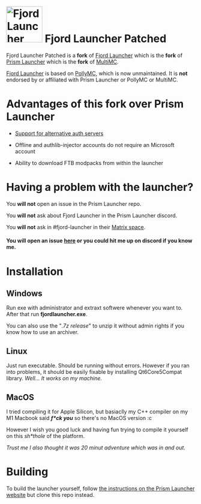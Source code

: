 # <img src="./program_info/org.unmojang.FjordLauncher.svg" alt="Fjord Launcher logo" width="96"/> Fjord Launcher Patched

Fjord Launcher Patched is a **fork** of [Fjord Launcher](https://github.com/unmojang/FjordLauncher) which is the **fork** of [Prism Launcher](https://github.com/PrismLauncher/PrismLauncher) which is the **fork** of [MultiMC](https://github.com/MultiMC/Launcher). 

[Fjord Launcher](https://github.com/unmojang/FjordLauncher) is based on [PollyMC](https://github.com/fn2006/PollyMC), which is now unmaintained. It is **not** endorsed by or affiliated with Prism Launcher or PollyMC or MultiMC.

# Advantages of this fork over Prism Launcher

- [Support for alternative auth servers](doc/alternative-auth-servers.md)

- Offline and authlib-injector accounts do not require an Microsoft account

- Ability to download FTB modpacks from within the launcher

# Having a problem with the launcher?

You **will not** open an issue in the Prism Launcher repo.

You **will not** ask about Fjord Launcher in the Prism Launcher discord.

You **will not** ask in #fjord-launcher in their [Matrix space](https://matrix.to/#/#unmojang:matrix.org).

#### You **will** open an issue [here](https://github.com/ZiQu-dev/FjordLauncherPatched/issues) or you could hit me up on discord if you know me.


# Installation

## Windows

Run exe with administrator and extraxt softwere whenever you want to. After that run **fjordlauncher.exe**.

You can also use the "*.7z release*" to unzip it without admin rights if you know how to use an archiver.

## Linux

Just run executable. Should be running without errors. However if you ran into problems, it should be easily fixable by installing Qt6Core5Compat library. _Well... It works on my machine._

## MacOS

I tried compiling it for Apple Silicon, but basiaclly my C++ compiler on my M1 Macbook said ___f*ck you___ so there's no MacOS version :c

However I wish you good luck and having fun trying to compile it yourself on this _sh*thole_ of the platform.

_Trust me I also thought it was 20 minut adventure which was in and out._

# Building

To build the launcher yourself, follow [the instructions on the Prism Launcher website](https://prismlauncher.org/wiki/development/build-instructions) but clone this repo instead.
